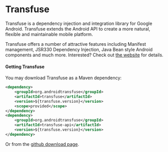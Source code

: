 Transfuse
=========

Transfuse is a dependency injection and integration library for Google Android.  Transfuse extends the Android API to create a more natural, flexible and maintainable mobile platform.

Transfuse offers a number of attractive features including Manifest management, JSR330 Dependency Injection, Java Bean style Android components and much more.  Interested?  Check out [the website][1] for details.

#### Getting Transfuse

You may download Transfuse as a Maven dependency:

```xml
<dependency>
    <groupId>org.androidtransfuse</groupId>
    <artifactId>transfuse</artifactId>
    <version>${transfuse.version}</version>
    <scope>provided</scope>
</dependency>
<dependency>
    <groupId>org.androidtransfuse</groupId>
    <artifactId>transfuse-api</artifactId>
    <version>${transfuse.version}</version>
</dependency>
```

Or from the [github download page][2].


[1]: http://androidtransfuse.org/
[2]: https://github.com/johncarl81/transfuse/downloads